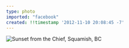 ```yaml
---
type: photo
imported: "facebook"
created: !!timestamp '2012-11-10 20:08:45 -7'
---
```

![Sunset from the Chief, Squamish, BC](/media/images/photos/2012/11/chief.jpg)

